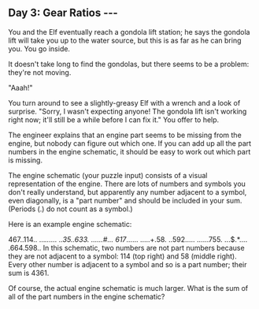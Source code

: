 ## Day 3: Gear Ratios ---

You and the Elf eventually reach a gondola lift station; he says the gondola
lift will take you up to the water source, but this is as far as he can bring
you. You go inside.

It doesn't take long to find the gondolas, but there seems to be a problem:
they're not moving.

"Aaah!"

You turn around to see a slightly-greasy Elf with a wrench and a look of
surprise. "Sorry, I wasn't expecting anyone! The gondola lift isn't working
right now; it'll still be a while before I can fix it." You offer to help.

The engineer explains that an engine part seems to be missing from the engine,
but nobody can figure out which one. If you can add up all the part numbers in
the engine schematic, it should be easy to work out which part is missing.

The engine schematic (your puzzle input) consists of a visual representation of
the engine. There are lots of numbers and symbols you don't really understand,
but apparently any number adjacent to a symbol, even diagonally, is a "part
number" and should be included in your sum. (Periods (.) do not count as a
symbol.)

Here is an example engine schematic:

467..114.. ..._...... ..35..633. ......#... 617_...... .....+.58. ..592.....
......755. ...$.\*.... .664.598.. In this schematic, two numbers are not part
numbers because they are not adjacent to a symbol: 114 (top right) and 58
(middle right). Every other number is adjacent to a symbol and so is a part
number; their sum is 4361.

Of course, the actual engine schematic is much larger. What is the sum of all of
the part numbers in the engine schematic?

